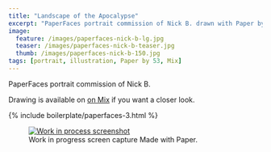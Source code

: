```yaml
---
title: "Landscape of the Apocalypse"
excerpt: "PaperFaces portrait commission of Nick B. drawn with Paper by 53 on an iPad."
image: 
  feature: /images/paperfaces-nick-b-lg.jpg
  teaser: /images/paperfaces-nick-b-teaser.jpg
  thumb: /images/paperfaces-nick-b-150.jpg
tags: [portrait, illustration, Paper by 53, Mix]
---
```


PaperFaces portrait commission of Nick B. 

Drawing is available on [on Mix](https://mix.fiftythree.com/11098-Michael-Rose/277409) if you want a closer look.

{% include boilerplate/paperfaces-3.html %}

<figure>
  <a href="{{ site.url }}/images/paperfaces-nick-b-process-1-lg.jpg"><img src="{{ site.url }}/images/paperfaces-nick-b-process-1-900.jpg" alt="Work in process screenshot"></a>
  <figcaption>Work in progress screen capture Made with Paper.</figcaption>
</figure>
